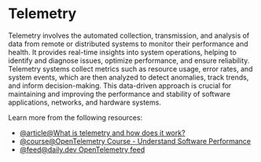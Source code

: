 # Telemetry

Telemetry involves the automated collection, transmission, and analysis of data from remote or distributed systems to monitor their performance and health. It provides real-time insights into system operations, helping to identify and diagnose issues, optimize performance, and ensure reliability. Telemetry systems collect metrics such as resource usage, error rates, and system events, which are then analyzed to detect anomalies, track trends, and inform decision-making. This data-driven approach is crucial for maintaining and improving the performance and stability of software applications, networks, and hardware systems.

Learn more from the following resources:

- [@article@What is telemetry and how does it work?](https://www.techtarget.com/whatis/definition/telemetry)
- [@course@OpenTelemetry Course - Understand Software Performance](https://www.youtube.com/watch?v=r8UvWSX3KA8)
- [@feed@daily.dev OpenTelemetry feed](https://app.daily.dev/tags/opentelemetry)
